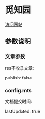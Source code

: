 # 觅知园

[访问网站](https://doc.zen-harmony.top)

## 参数说明

### 文章参数

rss不收录文章:

publish: false

### config.mts

文档提交时间:

lastUpdated: true


